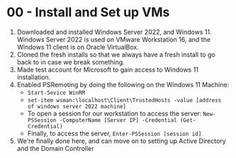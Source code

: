 # 00 - Install and Set up VMs

1. Downloaded and installed Windows Server 2022, and Windows 11. Windows Server 2022 is used on VMware Workstation 16, and the Windows 11 client is on Oracle VirtualBox.
2. Cloned the fresh installs so that we always have a fresh install to go back to in case we break something.
3. Made test account for Microsoft to gain access to Windows 11 installation.
4. Enabled PSRemoting by doing the following on the Windows 11 Machine:
    - ```Start-Sevice WinRM```
    - ```set-item wsman:\localhost\Client\TrustedHosts -value [address of windows server 2022 machine]```
    - To open a session for our workstation to access the server: ```New-PSSession -ComputerName [Server IP] -Credential (Get-Credential)```
    - Finally, to access the server, ```Enter-PSSession [session id]```
5. We're finally done here, and can move on to setting up Active Directory and the Domain Controller
